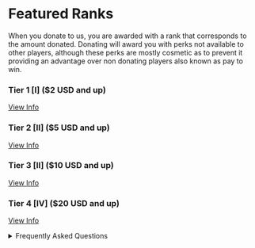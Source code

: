 # Featured Ranks
When you donate to us, you are awarded with a rank that corresponds to the amount donated. Donating will award you with perks not available to other players, although these perks are mostly cosmetic as to prevent it providing an advantage over non donating players also known as pay to win.   

### **Tier 1** [I] ($2 USD and up)
[View Info]()
### **Tier 2** [II] ($5 USD and up)
[View Info]()
### **Tier 3** [II] ($10 USD and up)
[View Info]()
### **Tier 4** [IV] ($20 USD and up)
[View Info]()


<details>
  <summary>Frequently Asked Questions</summary>


Question: Is a PayPal account required to donate?
Answer: You do not need a PayPal account to make a donate! You can use PayPal Guest Checkout!


Question: How do I know this is safe?
Answer: All donations are secured by PayPal and Loyal MC doesn't receive your information.


Question: Do the ranks make the server P2W? (Pay to Win)
Answer: Absolutely not! We strive to make sure both regular players and our supporters stay on a equal playing field.


Question: How long will it take for me to receive my rank?
Answer: It could take up to 24 hours but you will most likely get it no more than 2 hours from purchase.


Question: What do you do with the money you make from these ranks?
Answer: All the money donated goes back into the server and helps us continue to keep it running.
</details>